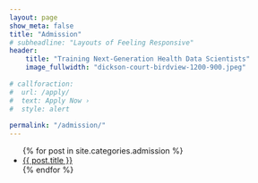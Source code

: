 ```yaml
---
layout: page
show_meta: false
title: "Admission"
# subheadline: "Layouts of Feeling Responsive"
header:
    title: "Training Next-Generation Health Data Scientists"
    image_fullwidth: "dickson-court-birdview-1200-900.jpeg"
    
# callforaction:
#  url: /apply/
#  text: Apply Now ›
#  style: alert
  
permalink: "/admission/"
---
```

<ul>
    {% for post in site.categories.admission %}
    <li><a href="{{ site.url }}{{ site.baseurl }}{{ post.url }}">{{ post.title }}</a></li>
    {% endfor %}
</ul>
